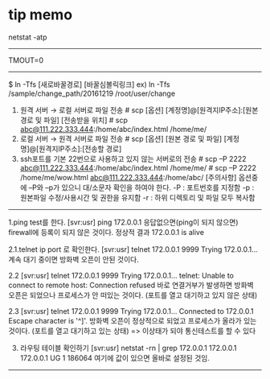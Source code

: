 # tip memo

netstat -atp

----

TMOUT=0

----

$ ln -Tfs [새로바꿀경로] [바꿀심볼릭링크]
ex) ln -Tfs /sample/change_path/20161219 /root/user/change

1) 원격 서버 → 로컬 서버로 파일 전송
        # scp [옵션] [계정명]@[원격지IP주소]:[원본 경로 및 파일] [전송받을 위치]
        # scp abc@111.222.333.444:/home/abc/index.html /home/me/
2) 로컬 서버 → 원격 서버로 파일 전송
        # scp [옵션] [원본 경로 및 파일] [계정명]@[원격지IP주소]:[전송할 경로]
3) ssh포트를 기본 22번으로 사용하고 있지 않는 서버로의 전송
        # scp –P 2222 abc@111.222.333.444:/home/abc/index.html /home/me/
        # scp –P 2222 /home/me/wow.html abc@111.222.333.444:/home/abc/
        [주의사항]
        옵션중에 –P와 –p가 있으니 대/소문자 확인을 하여야 한다.
        -P : 포트번호를 지정함
        -p : 원본파일 수정/사용시간 및 권한을 유지함
        -r : 하위 디렉토리 및 파일 모두 복사함

----

1.ping test를 한다.
[svr:usr] ping 172.0.0.1
응답없으면(ping이 되지 않으면) firewall에 등록이 되지 않은 것이다.
정상적 결과 172.0.0.1  is alive

2.1.telnet ip port 로 확인한다.
[svr:usr] telnet 172.0.0.1 9999
Trying 172.0.0.1...
계속 대기 중이면 방화벽 오픈이 안된 것이다.

2.2
[svr:usr] telnet 172.0.0.1 9999
Trying 172.0.0.1...
telnet: Unable to connect to remote host: Connection refused
바로 연결거부가 발생하면 방화벽 오픈은 되었으나 프로세스가 안 떠있는 것이다.
(포트를 열고 대기하고 있지 않은 상태)

2.3
[svr:usr] telnet 172.0.0.1 9999
Trying 172.0.0.1...
Connected to 172.0.0.1
Escape character is '^]'.
방화벽 오픈이 정상적으로 되었고 프로세스가 올라가 있는 것이다.
(포트를 열고 대기하고 있는 상태)
=> 이상태가 되야 통신테스트를 할 수 있다

3. 라우팅 테이블 확인하기
[svr:usr] netstat -rn | grep 172.0.0.1
172.0.0.1         172.0.0.1            UG       1 186064
여기에 값이 있으면 올바로 설정된 것임.

----

